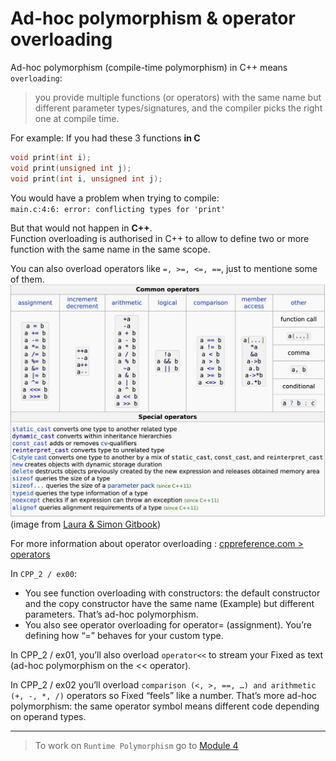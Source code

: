 # Ad-hoc polymorphism & operator overloading  

Ad-hoc polymorphism (compile-time polymorphism) in C++ means `overloading`: 
> you provide multiple functions (or operators) with the same name but different parameter types/signatures, and the compiler picks the right one at compile time.

For example:
If you had these 3 functions **in C**
```c
void print(int i);
void print(unsigned int j);
void print(int i, unsigned int j);
```
You would have a problem when trying to compile:  
`main.c:4:6: error: conflicting types for 'print'`

But that would not happen in **C++**.  
Function overloading is authorised in C++ to allow to define two or more function with the same name in the same scope.

You can also overload operators like `=, >=, <=, ==`, just to mentione some of them. 
![Operators](/CPP_Exercises_with_explanation/images/operator_overloading.png)  
(image from [Laura & Simon Gitbook](https://42-cursus.gitbook.io/guide/4-rank-04/cpp-00-04-doing/cpp02))  
  
For more information about operator overloading  : [cppreference.com > operators](https://en.cppreference.com/w/cpp/language/operators.html)


In `CPP_2 / ex00`:
- You see function overloading with constructors: the default constructor and the copy constructor have the same name (Example) but different parameters. That’s ad-hoc polymorphism.  
- You also see operator overloading for operator= (assignment). You’re defining how “=” behaves for your custom type.  

In CPP_2 / ex01, you’ll also overload `operator<<` to stream your Fixed as text (ad-hoc polymorphism on the << operator).  

In CPP_2 / ex02 you’ll overload `comparison (<, >, ==, …) and arithmetic (+, -, *, /)` operators so Fixed “feels” like a number. That’s more ad-hoc polymorphism: the same operator symbol means different code depending on operand types.  

---

> To work on `Runtime Polymorphism` go to [Module 4](/Cplusplus/CPP_Exercises_with_explanation/CPP_4)